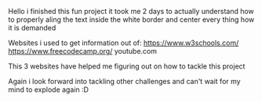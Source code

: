 Hello i finished this fun project it took me 2 days to actually understand how to properly aling the text inside the white border and center every thing how it is demanded

Websites i used to get information out of: https://www.w3schools.com/ https://www.freecodecamp.org/ youtube.com

This 3 websites have helped me figuring out on how to tackle this project

Again i look forward into tackling other challenges and can't wait for my mind to explode again :D
